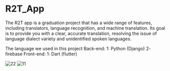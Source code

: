 # R2T_App
The R2T app is a graduation project that has a wide range of features, including translators, language recognition, and machine translation. Its goal is to provide you with a clear, accurate translation, resolving the issue of language dialect variety and unidentified spoken languages.

The language we used in this project
Back-end:
1: Python (Django)
2- firebase
Front-end:
1: Dart (flutter)

![22](https://github.com/reemaabdullah1/R2T_App/assets/122248897/b6415a8c-d948-40ff-a987-1eede60bf769)
![11](https://github.com/reemaabdullah1/R2T_App/assets/122248897/3d299bb2-a73f-43a8-adb4-cecdad944240)
